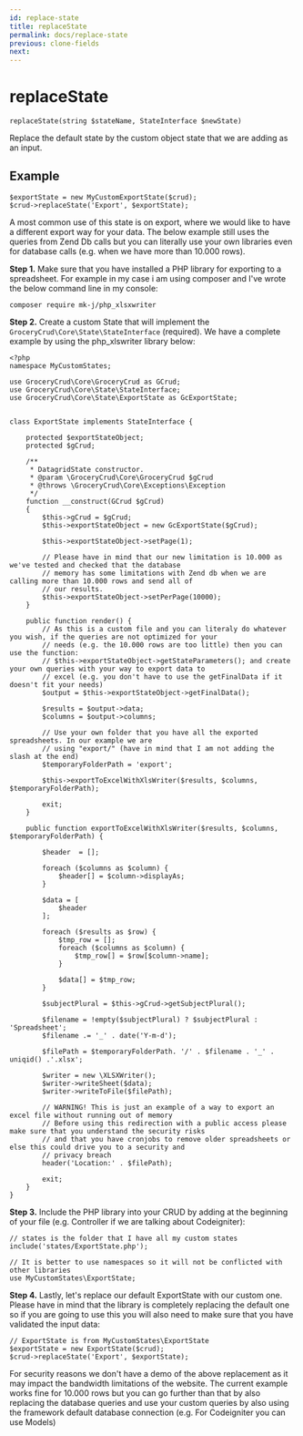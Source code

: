 ```yaml
---
id: replace-state
title: replaceState
permalink: docs/replace-state
previous: clone-fields
next: 
---
```


# replaceState

<pre><code class="language-php">replaceState(string $stateName, StateInterface $newState)</code></pre>
Replace the default state by the custom object state that we are adding as an input.

## Example

<pre><code class="language-php">$exportState = new MyCustomExportState($crud);
$crud->replaceState('Export', $exportState);</code></pre>

A most common use of this state is on export, where we would like to have a different export way for your data. The below example still uses the queries from Zend Db calls but you can literally use your own libraries even for database calls (e.g. when we have more than 10.000 rows).

<strong>Step 1.</strong> Make sure that you have installed a PHP library for exporting to a spreadsheet. For example in my case i am using composer and I've wrote the below command line in my console:

<pre><code class="language-bash">composer require mk-j/php_xlsxwriter</code></pre>

<strong>Step 2.</strong> Create a custom State that will implement the <code>GroceryCrud\Core\State\StateInterface</code> (required). We have a complete example by using the php_xlswriter library below:

<pre><code class="language-php">&lt;?php
namespace MyCustomStates;

use GroceryCrud\Core\GroceryCrud as GCrud;
use GroceryCrud\Core\State\StateInterface;
use GroceryCrud\Core\State\ExportState as GcExportState;


class ExportState implements StateInterface {

    protected $exportStateObject;
    protected $gCrud;

    /**
     * DatagridState constructor.
     * @param \GroceryCrud\Core\GroceryCrud $gCrud
     * @throws \GroceryCrud\Core\Exceptions\Exception
     */
    function __construct(GCrud $gCrud)
    {
        $this->gCrud = $gCrud;
        $this->exportStateObject = new GcExportState($gCrud);

        $this->exportStateObject->setPage(1);

        // Please have in mind that our new limitation is 10.000 as we've tested and checked that the database
        // memory has some limitations with Zend db when we are calling more than 10.000 rows and send all of
        // our results.
        $this->exportStateObject->setPerPage(10000);
    }

    public function render() {
        // As this is a custom file and you can literaly do whatever you wish, if the queries are not optimized for your
        // needs (e.g. the 10.000 rows are too little) then you can use the function:
        // $this->exportStateObject->getStateParameters(); and create your own queries with your way to export data to
        // excel (e.g. you don't have to use the getFinalData if it doesn't fit your needs)
        $output = $this->exportStateObject->getFinalData();

        $results = $output->data;
        $columns = $output->columns;
        
        // Use your own folder that you have all the exported spreadsheets. In our example we are 
        // using "export/" (have in mind that I am not adding the slash at the end)
        $temporaryFolderPath = 'export';

        $this->exportToExcelWithXlsWriter($results, $columns, $temporaryFolderPath);

        exit;
    }

    public function exportToExcelWithXlsWriter($results, $columns, $temporaryFolderPath) {

        $header  = [];

        foreach ($columns as $column) {
            $header[] = $column->displayAs;
        }

        $data = [
            $header
        ];

        foreach ($results as $row) {
            $tmp_row = [];
            foreach ($columns as $column) {
                $tmp_row[] = $row[$column->name];
            }

            $data[] = $tmp_row;
        }

        $subjectPlural = $this->gCrud->getSubjectPlural();

        $filename = !empty($subjectPlural) ? $subjectPlural : 'Spreadsheet';
        $filename .= '_' . date('Y-m-d');

        $filePath = $temporaryFolderPath. '/' . $filename . '_' . uniqid() .'.xlsx';

        $writer = new \XLSXWriter();
        $writer->writeSheet($data);
        $writer->writeToFile($filePath);

        // WARNING! This is just an example of a way to export an excel file without running out of memory
        // Before using this redirection with a public access please make sure that you understand the security risks
        // and that you have cronjobs to remove older spreadsheets or else this could drive you to a security and
        // privacy breach
        header('Location:' . $filePath);

        exit;
    }
}
</code></pre>
<strong>Step 3.</strong> Include the PHP library into your CRUD by adding at the beginning of your file (e.g. Controller if we are talking about Codeigniter):

<pre><code class="language-php">// states is the folder that I have all my custom states
include('states/ExportState.php');

// It is better to use namespaces so it will not be conflicted with other libraries
use MyCustomStates\ExportState;</code></pre>

<strong>Step 4.</strong> Lastly, let's replace our default ExportState with our custom one. Please have in mind that the library is completely replacing the default one so if you are going to use this you will also need to make sure that you have validated the input data:


<pre><code class="language-php">// ExportState is from MyCustomStates\ExportState
$exportState = new ExportState($crud);
$crud->replaceState('Export', $exportState);</code></pre>

For security reasons we don't have a demo of the above replacement as it may impact the bandwidth limitations of the website. The current example works fine for 10.000 rows but you can go further than that by also replacing the database queries and use your custom queries by also using the framework default database connection (e.g. For Codeigniter you can use Models)
